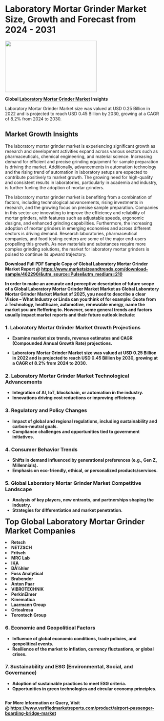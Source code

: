 <H1>Laboratory Mortar Grinder Market Size, Growth and Forecast from 2024 - 2031</H1><img class="aligncenter size-medium wp-image-584254" src="https://thirdeyenews.in/wp-content/uploads/2024/09/Global-Market-Research-300x168.jpeg" alt="" width="300" height="168" /><p><strong>Global&nbsp;<a href="https://www.marketsizeandtrends.com/download-sample/462290/&amp;utm_source=Pulse&amp;utm_medium=210">Laboratory Mortar Grinder Market</a> Insights</strong></p><p>Laboratory Mortar Grinder Market size was valued at USD 0.25 Billion in 2022 and is projected to reach USD 0.45 Billion by 2030, growing at a CAGR of 8.2% from 2024 to 2030.</p><p><h2>Market Growth Insights</h2> <p>The laboratory mortar grinder market is experiencing significant growth as research and development activities expand across various sectors such as pharmaceuticals, chemical engineering, and material science. Increasing demand for efficient and precise grinding equipment for sample preparation is driving the market. Additionally, advancements in automation technology and the rising trend of automation in laboratory setups are expected to contribute positively to market growth. The growing need for high-quality and consistent results in laboratories, particularly in academia and industry, is further fueling the adoption of mortar grinders.</p> <p><strong></strong></p> <p>The laboratory mortar grinder market is benefiting from a combination of factors, including technological advancements, rising investments in research, and the growing focus on precise sample preparation. Companies in this sector are innovating to improve the efficiency and reliability of mortar grinders, with features such as adjustable speeds, ergonomic designs, and enhanced grinding capabilities. Furthermore, the increasing adoption of mortar grinders in emerging economies and across different sectors is driving demand. Research laboratories, pharmaceutical companies, and food testing centers are some of the major end-users propelling this growth. As new materials and substances require more complex grinding solutions, the market for laboratory mortar grinders is poised to continue its upward trajectory. <p><strong></p><p><span class=""><strong>Download Full PDF Sample Copy of Global Laboratory Mortar Grinder Market Report</strong> @ <a href="https://www.marketsizeandtrends.com/download-sample/462290/&amp;utm_source=Pulse&amp;utm_medium=210" target="_blank">https://www.marketsizeandtrends.com/download-sample/462290/&amp;utm_source=Pulse&amp;utm_medium=210</a></span></p><p>In order to make an accurate and perceptive description of future scope of a Global&nbsp;Laboratory Mortar Grinder Market Market as Global&nbsp;Laboratory Mortar Grinder Market Market of 2025, you need to describe a clear Vision &ndash; What Industry or Linda can you think of for example: Quote from a Technology, healthcare, automotive, renewable energy, name the market you are Reffering to. However, some general trends and factors usually impact market reports and their future outlook include:</p><h3>1.&nbsp;<strong>Laboratory Mortar Grinder Market Growth Projections</strong></h3><ul><li>Examine market size trends, revenue estimates and CAGR (Compounded Annual Growth Rate) projections.</li><li><p>Laboratory Mortar Grinder Market size was valued at USD 0.25 Billion in 2022 and is projected to reach USD 0.45 Billion by 2030, growing at a CAGR of 8.2% from 2024 to 2030.</p></li></ul><h3>2.&nbsp;<strong>Laboratory Mortar Grinder Market Technological Advancements</strong></h3><ul><li>Integration of AI, IoT, blockchain, or automation in the industry.</li><li>Innovations driving cost reductions or improving efficiency.</li></ul><h3>3.&nbsp;<strong>Regulatory and Policy Changes</strong></h3><ul><li>Impact of global and regional regulations, including sustainability and carbon-neutral goals.</li><li>Compliance challenges and opportunities tied to government initiatives.</li></ul><h3>4.&nbsp;<strong>Consumer Behavior Trends</strong></h3><ul><li>Shifts in demand influenced by generational preferences (e.g., Gen Z, Millennials).</li><li>Emphasis on eco-friendly, ethical, or personalized products/services.</li></ul><h3>5.&nbsp;<strong>Global Laboratory Mortar Grinder Market Competitive Landscape</strong></h3><ul><li>Analysis of key players, new entrants, and partnerships shaping the industry.</li><li>Strategies for differentiation and market penetration.</li></ul><p data-pm-slice="1 1 []"><span style="color: inherit; font-family: inherit; font-size: 25px;">Top Global Laboratory Mortar Grinder Market Companies</span></p><div class="" data-test-id=""><p><li>Retsch</li><li> NETZSCH</li><li> Fritsch</li><li> MRC Lab</li><li> IKA</li><li> BÃ¼hler</li><li> Foss Analytical</li><li> Brabender</li><li> Anton Paar</li><li> VIBROTECHNIK</li><li> PerkinElmer</li><li> Kinematica</li><li> Laarmann Group</li><li> Ortoalresa</li><li> Torontech Group</li></p></div><h3>6.&nbsp;<strong>Economic and Geopolitical Factors</strong></h3><ul><li>Influence of global economic conditions, trade policies, and geopolitical events.</li><li>Resilience of the market to inflation, currency fluctuations, or global crises.</li></ul><h3>7.&nbsp;<strong>Sustainability and ESG (Environmental, Social, and Governance)</strong></h3><ul><li>Adoption of sustainable practices to meet ESG criteria.</li><li>Opportunities in green technologies and circular economy principles.</li></ul><h2><strong style="font-size: 14px;">For More Information or Query, Visit @&nbsp;</strong><a style="background-color: #ffffff; font-size: 14px;" href="https://www.marketsizeandtrends.com/report/laboratory-mortar-grinder-market/" target="_blank">https://www.verifiedmarketreports.com/product/airport-passenger-boarding-bridge-market</a></h2>
